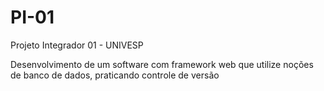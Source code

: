 # PI-01
 
 Projeto Integrador 01 - UNIVESP

 Desenvolvimento de um software com framework web que utilize noções de banco de dados, praticando controle de versão
 
